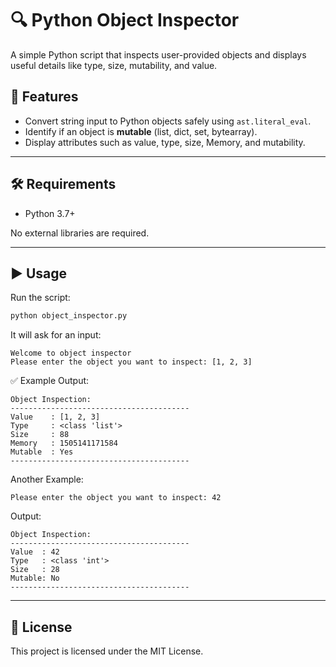 # 🔍 Python Object Inspector

A simple Python script that inspects user-provided objects and displays useful details like type, size, mutability, and value.

## 🚀 Features
- Convert string input to Python objects safely using `ast.literal_eval`.
- Identify if an object is **mutable** (list, dict, set, bytearray).
- Display attributes such as value, type, size, Memory, and mutability.

---

## 🛠️ Requirements
- Python 3.7+

No external libraries are required.

---

## ▶️ Usage

Run the script:

```bash
python object_inspector.py
```

It will ask for an input:

```
Welcome to object inspector
Please enter the object you want to inspect: [1, 2, 3]
```

✅ Example Output:
```
Object Inspection:
----------------------------------------
Value    : [1, 2, 3]
Type     : <class 'list'>
Size     : 88
Memory   : 1505141171584
Mutable  : Yes
----------------------------------------
```

Another Example:
```
Please enter the object you want to inspect: 42
```
Output:
```
Object Inspection:
----------------------------------------
Value  : 42
Type   : <class 'int'>
Size   : 28
Mutable: No
----------------------------------------
```

---

## 📄 License
This project is licensed under the MIT License.
